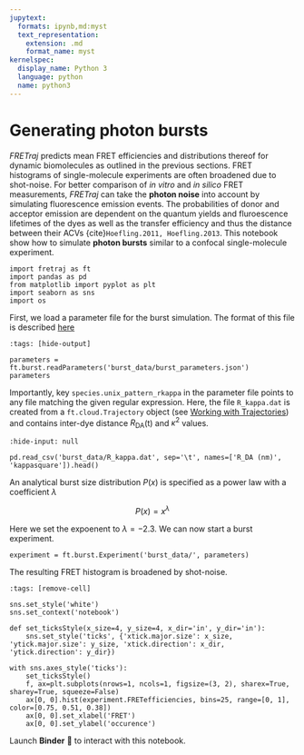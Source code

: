 ```yaml
---
jupytext:
  formats: ipynb,md:myst
  text_representation:
    extension: .md
    format_name: myst
kernelspec:
  display_name: Python 3
  language: python
  name: python3
---
```


# Generating photon bursts

*FRETraj* predicts mean FRET efficiencies and distributions thereof for dynamic biomolecules as outlined in the
previous sections. FRET histograms of single-molecule experiments are often broadened due to shot-noise. 
For better comparison of *in vitro* and *in silico* FRET measurements, *FRETraj* can take the **photon noise** into account by simulating fluorescence emission events. The probabilities of donor and acceptor emission are dependent on the quantum yields and fluroescence lifetimes of the dyes as well as the transfer efficiency and thus the distance between their ACVs {cite}`Hoefling.2011, Hoefling.2013`.
This notebook show how to simulate **photon bursts** similar to a confocal single-molecule experiment.

```{code-cell} ipython3
import fretraj as ft
import pandas as pd
from matplotlib import pyplot as plt
import seaborn as sns
import os
```

First, we load a parameter file for the burst simulation. The format of this file is described [here](burst-simulation)

```{code-cell} ipython3
:tags: [hide-output]

parameters = ft.burst.readParameters('burst_data/burst_parameters.json')
parameters
```

Importantly, key `species.unix_pattern_rkappa` in the parameter file points to any file matching the given regular expression. Here, the file `R_kappa.dat` is created from a `ft.cloud.Trajectory` object (see [Working with Trajectories](trajectories.md)) and contains inter-dye distance $R_\text{DA}$(t) and $\kappa^2$ values.

```{code-cell} ipython3
:hide-input: null

pd.read_csv('burst_data/R_kappa.dat', sep='\t', names=['R_DA (nm)', 'kappasquare']).head()
```

An analytical burst size distribution $P(x)$ is specified as a power law with a coefficient $\lambda$

$$P(x) = x^\lambda$$ 

Here we set the expoenent to $\lambda=-2.3$. We can now start a burst experiment.

```{code-cell} ipython3
experiment = ft.burst.Experiment('burst_data/', parameters)
```

The resulting FRET histogram is broadened by shot-noise.

```{code-cell} ipython3
:tags: [remove-cell]

sns.set_style('white')
sns.set_context('notebook')

def set_ticksStyle(x_size=4, y_size=4, x_dir='in', y_dir='in'):
    sns.set_style('ticks', {'xtick.major.size': x_size, 'ytick.major.size': y_size, 'xtick.direction': x_dir, 'ytick.direction': y_dir})
```

```{code-cell} ipython3
with sns.axes_style('ticks'):
    set_ticksStyle()
    f, ax=plt.subplots(nrows=1, ncols=1, figsize=(3, 2), sharex=True, sharey=True, squeeze=False)
    ax[0, 0].hist(experiment.FRETefficiencies, bins=25, range=[0, 1], color=[0.75, 0.51, 0.38])
    ax[0, 0].set_xlabel('FRET')
    ax[0, 0].set_ylabel('occurence')
```

Launch **Binder** 🚀 to interact with this notebook.
